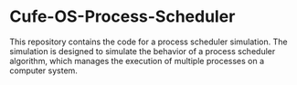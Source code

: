 # Cufe-OS-Process-Scheduler
This repository contains the code for a process scheduler simulation. The simulation is designed to simulate the behavior of a process scheduler algorithm, which manages the execution of multiple processes on a computer system. 
